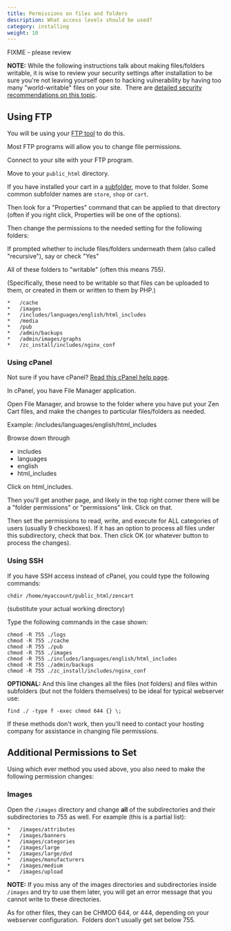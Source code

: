 ```yaml
---
title: Permissions on files and folders 
description: What access levels should be used?
category: installing 
weight: 10
---
```


FIXME - please review 

**NOTE:** While the following instructions talk about making files/folders writable, it is wise to review your security settings after installation to be sure you're not leaving yourself open to hacking vulnerability by having too many "world-writable" files on your site.  
There are [detailed security recommendations on this topic](/user/security/security_recommendations/).

## Using FTP 

You will be using your [FTP tool](/user/first_steps/useful_tools/#ftp-tools) to do this.

Most FTP programs will allow you to change file permissions.

Connect to your site with your FTP program.

Move to your `public_html` directory. 

If you have installed your cart in a [subfolder](/user/installing/subfolder/), move to that folder. Some common subfolder names are `store`, `shop` or `cart`. 

Then look for a "Properties" command that can be applied to that directory (often if you right click, Properties will be one of the options).

Then change the permissions to the needed setting for the following folders:

If prompted whether to include files/folders underneath them (also called "recursive"), say or check "Yes"

All of these folders to "writable" (often this means 755).

(Specifically, these need to be writable so that files can be uploaded to them, or created in them or written to them by PHP.)

```
*   /cache
*   /images
*   /includes/languages/english/html_includes
*   /media
*   /pub
*   /admin/backups
*   /admin/images/graphs
*   /zc_install/includes/nginx_conf
```

### Using cPanel

Not sure if you have cPanel? [Read this cPanel help page](/user/first_steps/cpanel/). 

In cPanel, you have File Manager application.

Open File Manager, and browse to the folder where you have put your Zen Cart files, and make the changes to particular files/folders as needed.

Example: /includes/languages/english/html_includes  

Browse down through  

- includes  
- languages  
- english  
- html_includes  

Click on html_includes.  

Then you'll get another page, and likely in the top right corner there will be a "folder permissions" or "permissions" link. Click on that.  

Then set the permissions to read, write, and execute for ALL categories of users (usually 9 checkboxes). If it has an option to process all files under this subdirectory, check that box. Then click OK (or whatever button to process the changes).  

### Using SSH

If you have SSH access instead of cPanel, you could type the following commands:  

```
chdir /home/myaccount/public_html/zencart
```

(substitute your actual working directory)  

Type the following commands in the case shown: 

```
chmod -R 755 ./logs
chmod -R 755 ./cache
chmod -R 755 ./pub
chmod -R 755 ./images
chmod -R 755 ./includes/languages/english/html_includes
chmod -R 755 ./admin/backups
chmod -R 755 ./zc_install/includes/nginx_conf
```


**OPTIONAL:** And this line changes all the files (not folders) and files within subfolders (but not the folders themselves) to be ideal for typical webserver use:

```
find ./ -type f -exec chmod 644 {} \;
```

If these methods don't work, then you'll need to contact your hosting company for assistance in changing file permissions.

## Additional Permissions to Set 

Using which ever method you used above, you also need to make the following 
permission changes: 

### Images 
Open the `/images` directory and change **all** of the subdirectories and their subdirectories to 755 as well. For example (this is a partial list):  

```
*   /images/attributes
*   /images/banners
*   /images/categories
*   /images/large
*   /images/large/dvd
*   /images/manufacturers
*   /images/medium
*   /images/upload
```

**NOTE:** If you miss any of the images directories and subdirectories inside 
`/images` and try to use them later, you will get an error message that you cannot write to these directories.  

As for other files, they can be CHMOD 644, or 444, depending on your webserver configuration.  Folders don't usually get set below 755.  


